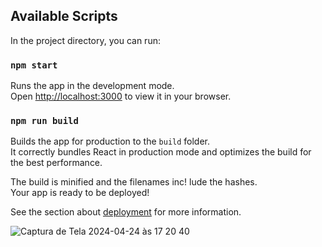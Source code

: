 ## Available Scripts

In the project directory, you can run:

### `npm start`

Runs the app in the development mode.\
Open [http://localhost:3000](http://localhost:3000) to view it in your browser.

### `npm run build`

Builds the app for production to the `build` folder.\
It correctly bundles React in production mode and optimizes the build for the best performance.

The build is minified and the filenames inc!
lude the hashes.\
Your app is ready to be deployed!

See the section about [deployment](https://facebook.github.io/create-react-app/docs/deployment) for more information.

![Captura de Tela 2024-04-24 às 17 20 40](https://github.com/mendesv1t/organo/assets/69561315/c5c3c8ec-16d2-4e26-880f-20c467cd710f)
